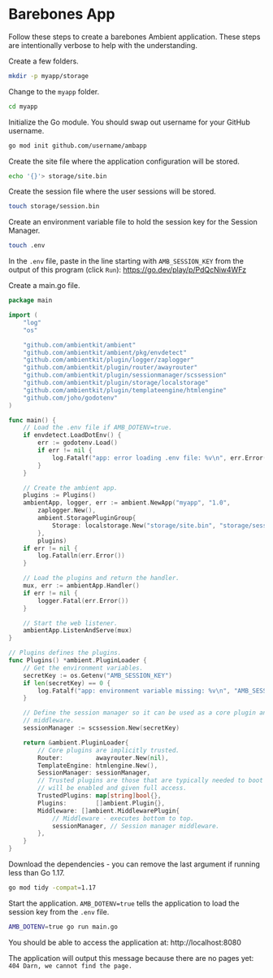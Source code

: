 # Barebones App

Follow these steps to create a barebones Ambient application. These steps are intentionally verbose to help with the understanding.

Create a few folders.

```bash
mkdir -p myapp/storage
```

Change to the `myapp` folder.

```bash
cd myapp
```

Initialize the Go module. You should swap out username for your GitHub username.

```bash
go mod init github.com/username/ambapp
```

Create the site file where the application configuration will be stored.

```bash
echo '{}'> storage/site.bin
```

Create the session file where the user sessions will be stored.

```bash
touch storage/session.bin
```

Create an environment variable file to hold the session key for the Session Manager.

```bash
touch .env
```

In the `.env` file, paste in the line starting with `AMB_SESSION_KEY` from the output of this program (click `Run`): https://go.dev/play/p/PdQcNiw4WFz

Create a main.go file.

```go title="main.go"
package main

import (
	"log"
	"os"

	"github.com/ambientkit/ambient"
	"github.com/ambientkit/ambient/pkg/envdetect"
	"github.com/ambientkit/plugin/logger/zaplogger"
	"github.com/ambientkit/plugin/router/awayrouter"
	"github.com/ambientkit/plugin/sessionmanager/scssession"
	"github.com/ambientkit/plugin/storage/localstorage"
	"github.com/ambientkit/plugin/templateengine/htmlengine"
	"github.com/joho/godotenv"
)

func main() {
	// Load the .env file if AMB_DOTENV=true.
	if envdetect.LoadDotEnv() {
		err := godotenv.Load()
		if err != nil {
			log.Fatalf("app: error loading .env file: %v\n", err.Error())
		}
	}

	// Create the ambient app.
	plugins := Plugins()
	ambientApp, logger, err := ambient.NewApp("myapp", "1.0",
		zaplogger.New(),
		ambient.StoragePluginGroup{
			Storage: localstorage.New("storage/site.bin", "storage/session.bin"),
		},
		plugins)
	if err != nil {
		log.Fatalln(err.Error())
	}

	// Load the plugins and return the handler.
	mux, err := ambientApp.Handler()
	if err != nil {
		logger.Fatal(err.Error())
	}

	// Start the web listener.
	ambientApp.ListenAndServe(mux)
}

// Plugins defines the plugins.
func Plugins() *ambient.PluginLoader {
	// Get the environment variables.
	secretKey := os.Getenv("AMB_SESSION_KEY")
	if len(secretKey) == 0 {
		log.Fatalf("app: environment variable missing: %v\n", "AMB_SESSION_KEY")
	}

	// Define the session manager so it can be used as a core plugin and
	// middleware.
	sessionManager := scssession.New(secretKey)

	return &ambient.PluginLoader{
		// Core plugins are implicitly trusted.
		Router:         awayrouter.New(nil),
		TemplateEngine: htmlengine.New(),
		SessionManager: sessionManager,
		// Trusted plugins are those that are typically needed to boot so they
		// will be enabled and given full access.
		TrustedPlugins: map[string]bool{},
		Plugins:        []ambient.Plugin{},
		Middleware: []ambient.MiddlewarePlugin{
			// Middleware - executes bottom to top.
			sessionManager, // Session manager middleware.
		},
	}
}
```

Download the dependencies - you can remove the last argument if running less than Go 1.17.

```bash
go mod tidy -compat=1.17
```

Start the application. `AMB_DOTENV=true` tells the application to load the session key from the `.env` file.

```bash
AMB_DOTENV=true go run main.go
```

You should be able to access the application at: http://localhost:8080

The application will output this message because there are no pages yet: `404 Darn, we cannot find the page.`